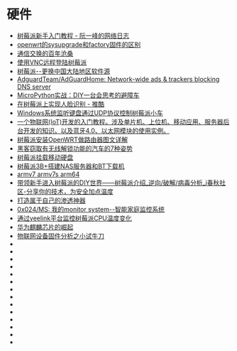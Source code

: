 # 硬件

*   [树莓派新手入门教程 - 阮一峰的网络日志](http://www.ruanyifeng.com/blog/2017/06/raspberry-pi-tutorial.html)
*   [openwrt的sysupgrade和factory固件的区别](https://www.cnblogs.com/simonid/p/6368111.html)
*   [通信交换的百年沧桑](https://mp.weixin.qq.com/s/4vGVg1_LP8HQJbC5fMthBw)
*   [使用VNC远程登陆树莓派](https://blog.csdn.net/u012952807/article/details/70225700)
*   [树莓派--更换中国大陆地区软件源](https://www.cnblogs.com/no-5/archive/2018/03/26/8652025.html)
*   [AdguardTeam/AdGuardHome: Network-wide ads & trackers blocking DNS server](https://github.com/AdguardTeam/AdGuardHome)
*   [MicroPython实战：DIY一台会思考的避障车](http://www.freebuf.com/geek/175732.html?utm_source=tuicool&utm_medium=referral)
*   [在树莓派上实现人脸识别 - 推酷](https://www.leiphone.com/news/201808/iMD2uYhqzQeN1tCZ.html?utm_source=tuicool&utm_medium=referral)
*   [Windows系统监听键盘通过UDP协议控制树莓派小车](http://www.freebuf.com/geek/178552.html?utm_source=tuicool&utm_medium=referral)
*   [一个物联网(IoT)开发的入门教程。涉及单片机、上位机、移动应用、服务器后台开发的知识。以及蓝牙4.0、以太网模块的使用实例。](https://github.com/nladuo/IoT-Firstep)
*   [树莓派安装OpenWRT做路由器图文详解](http://shumeipai.nxez.com/2016/06/26/raspberry-pi-install-openwrt-routers-do-detailed-graphics.html)
*   [黑客窃取有无线解锁功能的汽车的7种姿势](https://mp.weixin.qq.com/s?__biz=MjM5NjA0NjgyMA==&mid=2651071887&idx=3&sn=0d08739971cff25350cb10c503cb223c&chksm=bd1fb7048a683e127da416d9574d66a57167cdea0ccfa0a513fd7ae24ae8cc869ef254a1d025&mpshare=1&scene=23&srcid=1030ZJEoCOrDrA2IFIk5bo9z#rd)
*   [树莓派挂载移动硬盘](https://www.cnblogs.com/itlqs/p/6812448.html)
*   [树莓派3B+搭建NAS服务器和BT下载机](https://www.imwxz.com/guide/107.html)
*   [armv7 armv7s arm64](https://www.cnblogs.com/lxd2502/p/6140629.html)
*   [带领新手进入树莓派的DIY世界——树莓派介绍_逆向/破解/病毒分析_i春秋社区-分享你的技术，为安全加点温度](https://bbs.ichunqiu.com/thread-33080-1-1.html)
*   [打造属于自己的渗透神器](https://mp.weixin.qq.com/s?__biz=MzI5MDQ2NjExOQ==&mid=2247486595&idx=1&sn=913711d21b268bd76b38bb0e13c75b4e&chksm=ec1e3cabdb69b5bdeabb7573b2984d72c0b0b28507b53e283d89d753ad741400aca9aa1f929a&mpshare=1&scene=23&srcid=0212Pdkt50y0U60s9FewjPhE#rd)
*   [0x024/MS: 我的monitor system--智能家庭监控系统](https://github.com/0x024/MS)
*   [通过yeelink平台监控树莓派CPU温度变化](https://www.cnblogs.com/imfanqi/p/4419915.html)
*   [华为麒麟芯片的崛起](https://www.jianshu.com/p/bb63db72982a)
*   [物联网设备固件分析之小试牛刀](https://www.freebuf.com/articles/system/187668.html?utm_source=tuicool&utm_medium=referral)
*   []()
*   []()
*   []()
*   []()
*   []()
*   []()
*   []()
*   []()
*   []()
*   []()
*   []()
*   []()
*   []()
*   []()